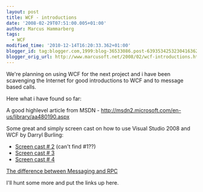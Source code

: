 ```yaml
---
layout: post
title: WCF - introductions
date: '2008-02-29T07:51:00.005+01:00'
author: Marcus Hammarberg
tags:
  - WCF
modified_time: '2010-12-14T16:20:33.362+01:00'
blogger_id: tag:blogger.com,1999:blog-36533086.post-6393534253230416362
blogger_orig_url: http://www.marcusoft.net/2008/02/wcf-introductions.html
---
```


We're
planning on using WCF for the next project and i have been scavenging
the Internet for good introductions to WCF and to message based calls.

Here what i have found so far:


A good highlevel article from MSDN -
<http://msdn2.microsoft.com/en-us/library/aa480190.aspx>

Some great and simply screen cast on how to use Visual Studio 2008 and
WCF by Darryl Burling:

-   [Screen cast \# 2](http://burling.co.nz/MS/VS2008WCF.html) (can't
    find \#1??)
-   [Screen cast \# 3](http://burling.co.nz/MS/VS2008WCFWF.html)
-   [Screen cast \# 4](http://burling.co.nz/MS/VS2008CAS.html)

[The difference between Messaging and
RPC](http://www2.sys-con.com/itsg/virtualcd/WebServices/archives/0304/melgar/index.html)

I'll hunt some more and put the links up here.
